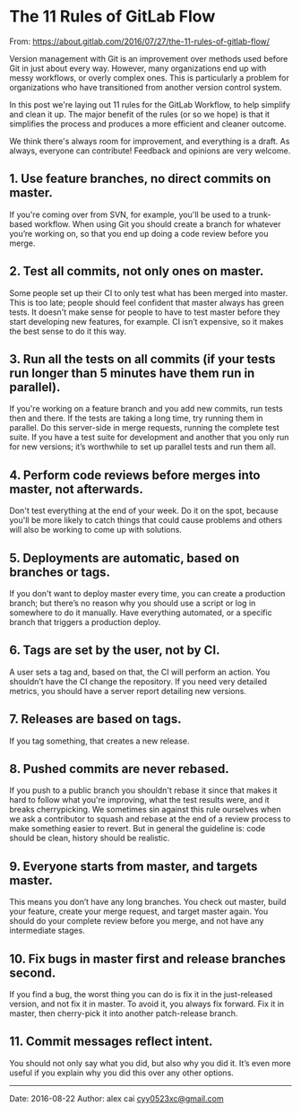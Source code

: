 # The 11 Rules of GitLab Flow

From: https://about.gitlab.com/2016/07/27/the-11-rules-of-gitlab-flow/

Version management with Git is an improvement over methods used before Git in just about every way. However, many organizations end up with messy workflows, or overly complex ones. This is particularly a problem for organizations who have transitioned from another version control system.

In this post we're laying out 11 rules for the GitLab Workflow, to help simplify and clean it up. The major benefit of the rules (or so we hope) is that it simplifies the process and produces a more efficient and cleaner outcome.

We think there's always room for improvement, and everything is a draft. As always, everyone can contribute! Feedback and opinions are very welcome.

## 1. Use feature branches, no direct commits on master.

If you're coming over from SVN, for example, you'll be used to a trunk-based workflow. When using Git you should create a branch for whatever you’re working on, so that you end up doing a code review before you merge.

## 2. Test all commits, not only ones on master.

Some people set up their CI to only test what has been merged into master. This is too late; people should feel confident that master always has green tests. It doesn't make sense for people to have to test master before they start developing new features, for example. CI isn’t expensive, so it makes the best sense to do it this way.

## 3. Run all the tests on all commits (if your tests run longer than 5 minutes have them run in parallel).

If you're working on a feature branch and you add new commits, run tests then and there. If the tests are taking a long time, try running them in parallel. Do this server-side in merge requests, running the complete test suite. If you have a test suite for development and another that you only run for new versions; it’s worthwhile to set up parallel tests and run them all.

## 4. Perform code reviews before merges into master, not afterwards.

Don't test everything at the end of your week. Do it on the spot, because you'll be more likely to catch things that could cause problems and others will also be working to come up with solutions.

## 5. Deployments are automatic, based on branches or tags.

If you don't want to deploy master every time, you can create a production branch; but there’s no reason why you should use a script or log in somewhere to do it manually. Have everything automated, or a specific branch that triggers a production deploy.

## 6. Tags are set by the user, not by CI.

A user sets a tag and, based on that, the CI will perform an action. You shouldn’t have the CI change the repository. If you need very detailed metrics, you should have a server report detailing new versions.

## 7. Releases are based on tags.

If you tag something, that creates a new release.

## 8. Pushed commits are never rebased.

If you push to a public branch you shouldn't rebase it since that makes it hard to follow what you're improving, what the test results were, and it breaks cherrypicking. We sometimes sin against this rule ourselves when we ask a contributor to squash and rebase at the end of a review process to make something easier to revert. But in general the guideline is: code should be clean, history should be realistic.

## 9. Everyone starts from master, and targets master.

This means you don’t have any long branches. You check out master, build your feature, create your merge request, and target master again. You should do your complete review before you merge, and not have any intermediate stages.

## 10. Fix bugs in master first and release branches second.

If you find a bug, the worst thing you can do is fix it in the just-released version, and not fix it in master. To avoid it, you always fix forward. Fix it in master, then cherry-pick it into another patch-release branch.

## 11. Commit messages reflect intent.

You should not only say what you did, but also why you did it. It’s even more useful if you explain why you did this over any other options.

---------

Date: 2016-08-22  Author: alex cai <cyy0523xc@gmail.com>
